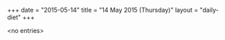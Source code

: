 +++
date = "2015-05-14"
title = "14 May 2015 (Thursday)"
layout = "daily-diet"
+++


\<no entries\>

